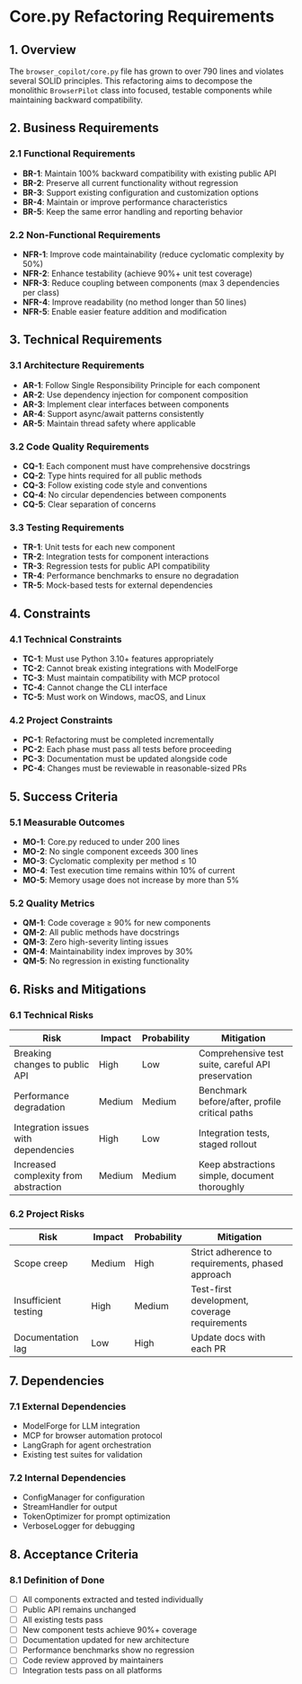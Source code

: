 # Core.py Refactoring Requirements

## 1. Overview

The `browser_copilot/core.py` file has grown to over 790 lines and violates several SOLID principles. This refactoring aims to decompose the monolithic `BrowserPilot` class into focused, testable components while maintaining backward compatibility.

## 2. Business Requirements

### 2.1 Functional Requirements

- **BR-1**: Maintain 100% backward compatibility with existing public API
- **BR-2**: Preserve all current functionality without regression
- **BR-3**: Support existing configuration and customization options
- **BR-4**: Maintain or improve performance characteristics
- **BR-5**: Keep the same error handling and reporting behavior

### 2.2 Non-Functional Requirements

- **NFR-1**: Improve code maintainability (reduce cyclomatic complexity by 50%)
- **NFR-2**: Enhance testability (achieve 90%+ unit test coverage)
- **NFR-3**: Reduce coupling between components (max 3 dependencies per class)
- **NFR-4**: Improve readability (no method longer than 50 lines)
- **NFR-5**: Enable easier feature addition and modification

## 3. Technical Requirements

### 3.1 Architecture Requirements

- **AR-1**: Follow Single Responsibility Principle for each component
- **AR-2**: Use dependency injection for component composition
- **AR-3**: Implement clear interfaces between components
- **AR-4**: Support async/await patterns consistently
- **AR-5**: Maintain thread safety where applicable

### 3.2 Code Quality Requirements

- **CQ-1**: Each component must have comprehensive docstrings
- **CQ-2**: Type hints required for all public methods
- **CQ-3**: Follow existing code style and conventions
- **CQ-4**: No circular dependencies between components
- **CQ-5**: Clear separation of concerns

### 3.3 Testing Requirements

- **TR-1**: Unit tests for each new component
- **TR-2**: Integration tests for component interactions
- **TR-3**: Regression tests for public API compatibility
- **TR-4**: Performance benchmarks to ensure no degradation
- **TR-5**: Mock-based tests for external dependencies

## 4. Constraints

### 4.1 Technical Constraints

- **TC-1**: Must use Python 3.10+ features appropriately
- **TC-2**: Cannot break existing integrations with ModelForge
- **TC-3**: Must maintain compatibility with MCP protocol
- **TC-4**: Cannot change the CLI interface
- **TC-5**: Must work on Windows, macOS, and Linux

### 4.2 Project Constraints

- **PC-1**: Refactoring must be completed incrementally
- **PC-2**: Each phase must pass all tests before proceeding
- **PC-3**: Documentation must be updated alongside code
- **PC-4**: Changes must be reviewable in reasonable-sized PRs

## 5. Success Criteria

### 5.1 Measurable Outcomes

- **MO-1**: Core.py reduced to under 200 lines
- **MO-2**: No single component exceeds 300 lines
- **MO-3**: Cyclomatic complexity per method ≤ 10
- **MO-4**: Test execution time remains within 10% of current
- **MO-5**: Memory usage does not increase by more than 5%

### 5.2 Quality Metrics

- **QM-1**: Code coverage ≥ 90% for new components
- **QM-2**: All public methods have docstrings
- **QM-3**: Zero high-severity linting issues
- **QM-4**: Maintainability index improves by 30%
- **QM-5**: No regression in existing functionality

## 6. Risks and Mitigations

### 6.1 Technical Risks

| Risk | Impact | Probability | Mitigation |
|------|--------|-------------|------------|
| Breaking changes to public API | High | Low | Comprehensive test suite, careful API preservation |
| Performance degradation | Medium | Medium | Benchmark before/after, profile critical paths |
| Integration issues with dependencies | High | Low | Integration tests, staged rollout |
| Increased complexity from abstraction | Medium | Medium | Keep abstractions simple, document thoroughly |

### 6.2 Project Risks

| Risk | Impact | Probability | Mitigation |
|------|--------|-------------|------------|
| Scope creep | Medium | High | Strict adherence to requirements, phased approach |
| Insufficient testing | High | Medium | Test-first development, coverage requirements |
| Documentation lag | Low | High | Update docs with each PR |

## 7. Dependencies

### 7.1 External Dependencies

- ModelForge for LLM integration
- MCP for browser automation protocol
- LangGraph for agent orchestration
- Existing test suites for validation

### 7.2 Internal Dependencies

- ConfigManager for configuration
- StreamHandler for output
- TokenOptimizer for prompt optimization
- VerboseLogger for debugging

## 8. Acceptance Criteria

### 8.1 Definition of Done

- [ ] All components extracted and tested individually
- [ ] Public API remains unchanged
- [ ] All existing tests pass
- [ ] New component tests achieve 90%+ coverage
- [ ] Documentation updated for new architecture
- [ ] Performance benchmarks show no regression
- [ ] Code review approved by maintainers
- [ ] Integration tests pass on all platforms